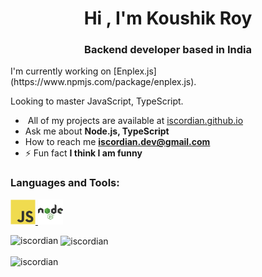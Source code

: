 <h1 align="center">Hi , I'm Koushik Roy</h1>
<h3 align="center">Backend developer based in India</h3>

<p align="left">I'm currently working on [Enplex.js](https://www.npmjs.com/package/enplex.js).</p>

<p align="left">Looking to master JavaScript, TypeScript.</p>

- ‍ All of my projects are available at [iscordian.github.io](https://iscordian.github.io)
-  Ask me about **Node.js, TypeScript**
-  How to reach me **iscordian.dev@gmail.com**
- ⚡ Fun fact **I think I am funny**

<h3 align="left">Languages and Tools:</h3>
<p align="left">
  <a href="https://developer.mozilla.org/en-US/docs/Web/JavaScript" target="_blank" rel="noreferrer">
    <img src="https://raw.githubusercontent.com/devicons/devicon/master/icons/javascript/javascript-original.svg" alt="javascript" width="40" height="40"/>
  </a>
  <a href="https://nodejs.org" target="_blank" rel="noreferrer">
    <img src="https://raw.githubusercontent.com/devicons/devicon/master/icons/nodejs/nodejs-original-wordmark.svg" alt="nodejs" width="40" height="40"/>
  </a>
</p>

<p><img align="left" src="https://github-readme-stats.vercel.app/api/top-langs?username=iscordian&show_icons=true&locale=en&layout=compact" alt="iscordian" /></p>

<p>&nbsp;<img align="center" src="https://github-readme-stats.vercel.app/api?username=iscordian&show_icons=true&locale=en" alt="iscordian" /></p>

<p><img align="center" src="https://github-readme-streak-stats.herokuapp.com/?user=iscordian&" alt="iscordian" /></p>
